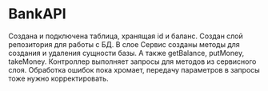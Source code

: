 # BankAPI
Создана и подключена таблица, хранящая id и баланс.
Создан слой репозитория для работы с БД.
В слое Сервис созданы методы для создания и удаления сущности базы. А также getBalance, putMoney, takeMoney.
Контроллер выполняет запросы для методов из сервисного слоя.
Обработка ошибок пока хромает, передачу параметров в запросы тоже нужно корректировать.  
